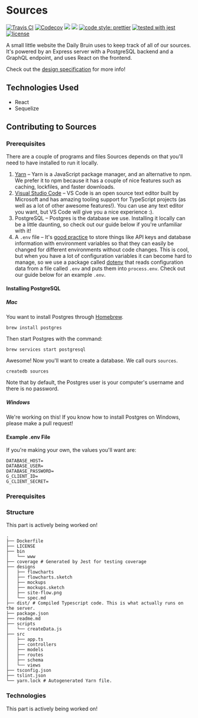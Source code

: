 # Sources

[![Travis CI](https://img.shields.io/travis/daily-bruin/sources.svg?style=flat)](https://travis-ci.org/daily-bruin/sources)
[![Codecov](https://img.shields.io/codecov/c/github/daily-bruin/sources.svg)](https://codecov.io/github/daily-bruin/sources)
[![](https://david-dm.org/daily-bruin/sources/status.svg?style=flat)](https://david-dm.org/daily-bruin/sources)
[![](https://david-dm.org/daily-bruin/sources/dev-status.svg?style=flat)](https://david-dm.org/daily-bruin/sources?type=dev)
[![code style: prettier](https://img.shields.io/badge/code_style-prettier-ff69b4.svg?style=flat)](https://github.com/prettier/prettier)
[![tested with jest](https://img.shields.io/badge/tested_with-jest-99424f.svg?style=flat)](https://github.com/facebook/jest)
[![license](https://img.shields.io/github/license/daily-bruin/sources.svg)]()

A small little website the Daily Bruin uses to keep track of all of our sources.
It's powered by an Express server with a PostgreSQL backend and a GraphQL
endpoint, and uses React on the frontend.

Check out the [design specification](designs/spec.md) for more info!

## Technologies Used

* React
* Sequelize

## Contributing to Sources

### Prerequisites

There are a couple of programs and files Sources depends on that you'll need to
have installed to run it locally.

1. [Yarn](https://yarnpkg.com/lang/en/docs/install/) – Yarn is a JavaScript
   package manager, and an alternative to npm. We prefer it to npm because it
   has a couple of nice features such as caching, lockfiles, and faster
   downloads.
2. [Visual Studio Code](https://code.visualstudio.com) – VS Code is an open
   source text editor built by Microsoft and has amazing tooling support for
   TypeScript projects (as well as a lot of other awesome features!). You can
   use any text editor you want, but VS Code will give you a nice experience :).
3. PostgreSQL – Postgres is the database we use. Installing it locally can be a
   little daunting, so check out our guide below if you're unfamiliar with it!
4. A `.env` file – It's [good practice](https://12factor.net/config) to store
   things like API keys and database information with environment variables so
   that they can easily be changed for different environments without code
   changes. This is cool, but when you have a lot of configuration variables it
   can become hard to manage, so we use a package called
   [dotenv](https://www.npmjs.com/package/dotenv) that reads configuration data
   from a file called `.env` and puts them into `process.env`. Check out our
   guide below for an example `.env`.

#### Installing PostgreSQL

##### Mac

You want to install Postgres through [Homebrew](https://brew.sh).

```shell
brew install postgres
```

Then start Postgres with the command:

```shell
brew services start postgresql
```

Awesome! Now you'll want to create a database. We call ours `sources`.

```shell
createdb sources
```

Note that by default, the Postgres user is your computer's username and there is
no password.

##### Windows

We're working on this! If you know how to install Postgres on Windows, please
make a pull request!

#### Example .env File

If you're making your own, the values you'll want are:

```
DATABASE_HOST=
DATABASE_USER=
DATABASE_PASSWORD=
G_CLIENT_ID=
G_CLIENT_SECRET=
```

### Prerequisites

### Structure

This part is actively being worked on!

```
.
├── Dockerfile
├── LICENSE
├── bin
│   └── www
├── coverage # Generated by Jest for testing coverage
├── designs
│   ├── flowcharts
│   ├── flowcharts.sketch
│   ├── mockups
│   ├── mockups.sketch
│   ├── site-flow.png
│   └── spec.md
├── dist/ # Compiled Typescript code. This is what actually runs on the server.
├── package.json
├── readme.md
├── scripts
│   └── createData.js
├── src
│   ├── app.ts
│   ├── controllers
│   ├── models
│   ├── routes
│   ├── schema
│   └── views
├── tsconfig.json
├── tslint.json
└── yarn.lock # Autogenerated Yarn file.
```

### Technologies

This part is actively being worked on!
